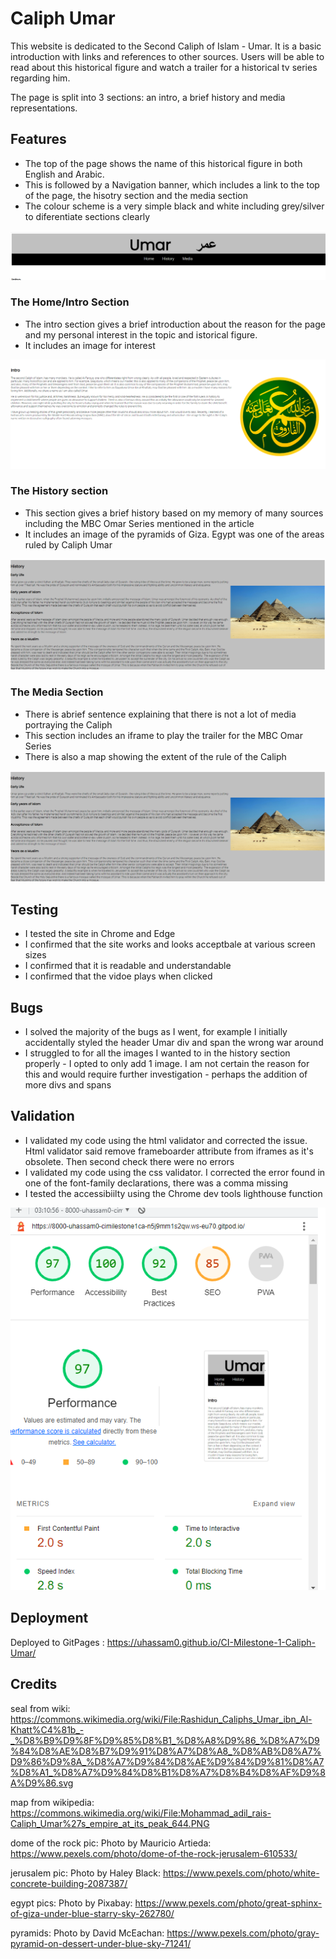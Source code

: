 # Caliph Umar 

This website is dedicated to the Second Caliph of Islam - Umar. It is a basic introduction with links and references to other sources. Users will be able to read about this historical figure and watch a trailer for a historical tv series regarding him.

The page is split into 3 sections: an intro, a brief history and media representations.

## Features

* The top of the page shows the name of this historical figure in both English and Arabic.
* This is followed by a Navigation banner, which includes a link to the top of the page, the hisotry section and the media section
* The colour scheme is a very simple black and white including grey/silver to diferentiate sections clearly

![banner image](assets/images/banner.png)

### The Home/Intro Section

* The intro section gives a brief introduction about the reason for the page and my personal interest in the topic and istorical figure.
* It includes an image for interest

![intro screenshot](assets/images/Intro.png)

### The History section

* This section gives a brief history based on my memory of many sources including the MBC Omar Series mentioned in the article
* It includes an image of the pyramids of Giza. Egypt was one of the areas ruled by Caliph Umar

![history screenshot](assets/images/history.png)

### The Media Section

* There is abrief sentence explaining that there is not a lot of media portraying the Caliph
* This section includes an iframe to play the trailer for the MBC Omar Series
* There is also a map showing the extent of the rule of the Caliph

![media screenshot](assets/images/history.png)

## Testing

* I tested the site in Chrome and Edge
* I confirmed that the site works and looks acceptbale at various screen sizes
* I confirmed that it is readable and understandable
* I confirmed that the vidoe plays when clicked

## Bugs

* I solved the majority of the bugs as I went, for example I initially accidentally styled the header Umar div and span the wrong war around
* I struggled to for all the images I wanted to in the history section properly - I opted to only add 1 image. I am not certain the reason for this and would require further investigation - perhaps the addition of more divs and spans

## Validation

* I validated my code using the html validator and corrected the issue. Html validator said remove frameboarder attribute from iframes as it's obsolete. Then second check there were no errors
* I validated my code using the css validator. I corrected the error found in one of the font-family declarations, there was a comma missing
* I tested the accessibiilty using the Chrome dev tools lighthouse function

![lighthouse screenshot](assets/images/lighthouse.png)

## Deployment

Deployed to GitPages : https://uhassam0.github.io/CI-Milestone-1-Caliph-Umar/

## Credits

seal from wiki: https://commons.wikimedia.org/wiki/File:Rashidun_Caliphs_Umar_ibn_Al-Khatt%C4%81b_-_%D8%B9%D9%8F%D9%85%D8%B1_%D8%A8%D9%86_%D8%A7%D9%84%D8%AE%D8%B7%D9%91%D8%A7%D8%A8_%D8%AB%D8%A7%D9%86%D9%8A_%D8%A7%D9%84%D8%AE%D9%84%D9%81%D8%A7%D8%A1_%D8%A7%D9%84%D8%B1%D8%A7%D8%B4%D8%AF%D9%8A%D9%86.svg

map from wikipedia: https://commons.wikimedia.org/wiki/File:Mohammad_adil_rais-Caliph_Umar%27s_empire_at_its_peak_644.PNG

dome of the rock pic: Photo by Mauricio Artieda: https://www.pexels.com/photo/dome-of-the-rock-jerusalem-610533/

jerusalem pic: Photo by Haley Black: https://www.pexels.com/photo/white-concrete-building-2087387/

egypt pics: Photo by Pixabay: https://www.pexels.com/photo/great-sphinx-of-giza-under-blue-starry-sky-262780/

pyramids: Photo by David McEachan: https://www.pexels.com/photo/gray-pyramid-on-dessert-under-blue-sky-71241/

